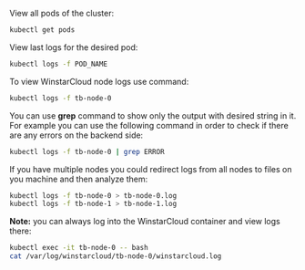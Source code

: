 View all pods of the cluster:

```bash
kubectl get pods
```

View last logs for the desired pod:
 
```bash
kubectl logs -f POD_NAME
```

To view WinstarCloud node logs use command:

```bash
kubectl logs -f tb-node-0
```

You can use <b>grep</b> command to show only the output with desired string in it. 
For example you can use the following command in order to check if there are any errors on the backend side:

```bash
kubectl logs -f tb-node-0 | grep ERROR
```

If you have multiple nodes you could redirect logs from all nodes to files on you machine and then analyze them: 

```bash
kubectl logs -f tb-node-0 > tb-node-0.log
kubectl logs -f tb-node-1 > tb-node-1.log
```


**Note:** you can always log into the WinstarCloud container and view logs there:

```bash
kubectl exec -it tb-node-0 -- bash
cat /var/log/winstarcloud/tb-node-0/winstarcloud.log
```

